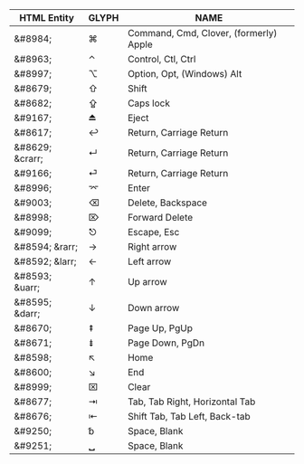 

| HTML Entity       | GLYPH | NAME                                   |
|-------------------|-------|----------------------------------------|
| \&#8984;          | ⌘     | Command, Cmd, Clover, (formerly) Apple |
| \&#8963;          | ⌃     | Control, Ctl, Ctrl                     |
| \&#8997;          | ⌥     | Option, Opt, (Windows) Alt             |
| \&#8679;          | ⇧     | Shift                                  |
| \&#8682;          | ⇪     | Caps lock                              |
| \&#9167;          | ⏏     | Eject                                  |
| \&#8617;          | ↩     | Return, Carriage Return                |
| \&#8629; \&crarr; | ↵     | Return, Carriage Return                |
| \&#9166;          | ⏎     | Return, Carriage Return                |
| \&#8996;          | ⌤     | Enter                                  |
| \&#9003;          | ⌫     | Delete, Backspace                      |
| \&#8998;          | ⌦     | Forward Delete                         |
| \&#9099;          | ⎋     | Escape, Esc                            |
| \&#8594; \&rarr;  | →     | Right arrow                            |
| \&#8592; \&larr;  | ←     | Left arrow                             |
| \&#8593; \&uarr;  | ↑     | Up arrow                               |
| \&#8595; \&darr;  | ↓     | Down arrow                             |
| \&#8670;          | ⇞     | Page Up, PgUp                          |
| \&#8671;          | ⇟     | Page Down, PgDn                        |
| \&#8598;          | ↖     | Home                                   |
| \&#8600;          | ↘     | End                                    |
| \&#8999;          | ⌧     | Clear                                  |
| \&#8677;          | ⇥     | Tab, Tab Right, Horizontal Tab         |
| \&#8676;          | ⇤     | Shift Tab, Tab Left, Back-tab          |
| \&#9250;          | ␢     | Space, Blank                           |
| \&#9251;          | **␣** | Space, Blank                           |
